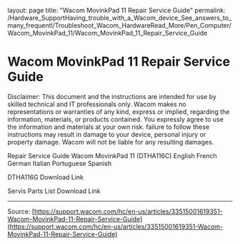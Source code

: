 layout: page
title: "Wacom MovinkPad 11 Repair Service Guide"
permalink: /Hardware_SupportHaving_trouble_with_a_Wacom_device_See_answers_to_many_frequentl/Troubleshoot_Wacom_HardwareRead_More/Pen_Computer/Wacom_MovinkPad_11/Wacom_MovinkPad_11_Repair_Service_Guide

# Wacom MovinkPad 11 Repair Service Guide

Disclaimer: This document and the instructions are intended for use by skilled technical and IT professionals only.
Wacom makes no representations or warranties of any kind, express or implied, regarding the information, materials, or products contained.
You expressly agree to use the information and materials at your own risk.
failure to follow these instructions may result in damage to your device, personal injury or property damage. Wacom will not be liable for any resulting damages.

Repair Service Guide
Wacom MovinkPad 11 (DTHA116C)
English
French
German
Italian
Portuguese
Spanish

DTHA116G
Download Link

Servis Parts List
Download Link

---
Source: [https://support.wacom.com/hc/en-us/articles/33515001619351-Wacom-MovinkPad-11-Repair-Service-Guide](https://support.wacom.com/hc/en-us/articles/33515001619351-Wacom-MovinkPad-11-Repair-Service-Guide)
